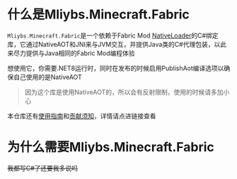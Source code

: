 # 什么是Mliybs.Minecraft.Fabric

`Mliybs.Minecraft.Fabric`是一个依赖于Fabric Mod [NativeLoader](https://github.com/Mliybs/NativeLoader)的C#绑定库，它通过NativeAOT和JNI来与JVM交互，并提供Java类的C#代理包装，以此来尽力提供与Java相同的Fabric Mod编程体验

想使用它，你需要.NET8运行时，同时在发布的时候启用PublishAot编译选项以确保自己使用的是NativeAOT

> 因为这个库是使用NativeAOT的，所以会有反射限制，使用的时候请多加小心

本仓库还有[使用指南](tutorial/README.md)和[贡献须知](develop/README.md)，详情请点进链接查看

# 为什么需要Mliybs.Minecraft.Fabric

<del>我都写C#了还要我多说吗</del>